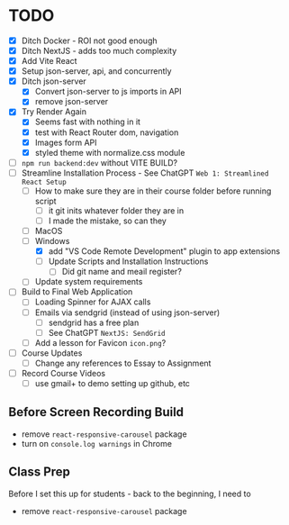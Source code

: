 # TODO

-   [x] Ditch Docker - ROI not good enough
-   [x] Ditch NextJS - adds too much complexity
-   [x] Add Vite React
-   [x] Setup json-server, api, and concurrently
-   [x] Ditch json-server
    -   [x] Convert json-server to js imports in API
    -   [x] remove json-server
-   [x] Try Render Again
    -   [x] Seems fast with nothing in it
    -   [x] test with React Router dom, navigation
    -   [x] Images form API
    -   [x] styled theme with normalize.css module
-   [ ] `npm run backend:dev` without VITE BUILD?
-   [ ] Streamline Installation Process - See ChatGPT `Web 1: Streamlined React Setup`
    -   [ ] How to make sure they are in their course folder before running script
        -   [ ] it git inits whatever folder they are in
        -   [ ] I made the mistake, so can they
    -   [ ] MacOS
    -   [ ] Windows
        -   [x] add "VS Code Remote Development" plugin to app extensions
        -   [ ] Update Scripts and Installation Instructions
            -   [ ] Did git name and meail register?
    -   [ ] Update system requirements
-   [ ] Build to Final Web Application
    -   [ ] Loading Spinner for AJAX calls
    -   [ ] Emails via sendgrid (instead of using json-server)
        -   [ ] sendgrid has a free plan
        -   [ ] See ChatGPT `NextJS: SendGrid`
    -   [ ] Add a lesson for Favicon `icon.png`?
-   [ ] Course Updates
    -   [ ] Change any references to Essay to Assignment
-   [ ] Record Course Videos
    -   [ ] use gmail+ to demo setting up github, etc

## Before Screen Recording Build

-   remove `react-responsive-carousel` package
-   turn on `console.log warnings` in Chrome

## Class Prep

Before I set this up for students - back to the beginning, I need to

-   remove `react-responsive-carousel` package

